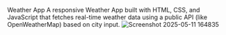 Weather App
A responsive Weather App built with HTML, CSS, and JavaScript that fetches real-time weather data using a public API (like OpenWeatherMap) based on city input.
![Screenshot 2025-05-11 164835](https://github.com/user-attachments/assets/c64aacc9-88ac-4d32-b042-da9c8dd6fffd)
